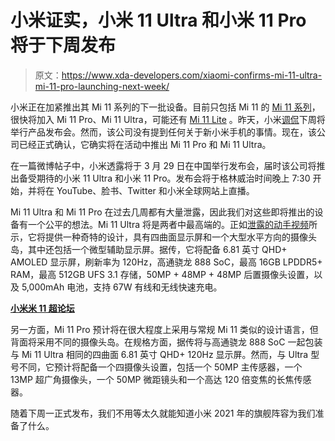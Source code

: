 # 小米证实，小米 11 Ultra 和小米 11 Pro 将于下周发布

> 原文：<https://www.xda-developers.com/xiaomi-confirms-mi-11-ultra-mi-11-pro-launching-next-week/>

小米正在加紧推出其 Mi 11 系列的下一批设备。目前只包括 Mi 11 的 [Mi 11 系列](https://www.xda-developers.com/xiaomi-mi-11/)，很快将加入 Mi 11 Pro、Mi 11 Ultra，可能还有 [Mi 11 Lite](https://www.xda-developers.com/xiaomi-mi-11-lite-unboxed-sold-online-ahead-of-launch/) 。昨天，小米[调侃](https://twitter.com/Xiaomi/status/1373855071369228288/photo/1)下周将举行产品发布会。然而，该公司没有提到任何关于新小米手机的事情。现在，该公司已经正式确认，它确实将在活动中推出 Mi 11 Pro 和 Mi 11 Ultra。

在一篇微博帖子中，小米透露将于 3 月 29 日在中国举行发布会，届时该公司将推出备受期待的小米 11 Ultra 和小米 11 Pro。发布会将于格林威治时间晚上 7:30 开始，并将在 YouTube、脸书、Twitter 和小米全球网站上直播。

Mi 11 Ultra 和 Mi 11 Pro 在过去几周都有大量泄露，因此我们对这些即将推出的设备有一个公平的想法。Mi 11 Ultra 将是两者中最高端的。正如[泄露的动手视频](https://www.xda-developers.com/xiaomi-11-ultra-leak-120x-zoom-secondary-screen/)所示，它将提供一种奇特的设计，具有四曲面显示屏和一个大型水平方向的摄像头岛，其中还包括一个微型辅助显示屏。据传，它将配备 6.81 英寸 QHD+ AMOLED 显示屏，刷新率为 120Hz，高通骁龙 888 SoC，最高 16GB LPDDR5+ RAM，最高 512GB UFS 3.1 存储，50MP + 48MP + 48MP 后置摄像头设置，以及 5,000mAh 电池，支持 67W 有线和无线快速充电。

**[小米米 11 超论坛](https://forum.xda-developers.com/f/xiaomi-mi-11-ultra.12139/)**

另一方面，Mi 11 Pro 预计将在很大程度上采用与常规 Mi 11 类似的设计语言，但背面将采用不同的摄像头岛。在规格方面，据传将与高通骁龙 888 SoC 一起包装与 Mi 11 Ultra 相同的四曲面 6.81 英寸 QHD+ 120Hz 显示屏。然而，与 Ultra 型号不同，它预计将配备一个四摄像头设置，包括一个 50MP 主传感器，一个 13MP 超广角摄像头，一个 50MP 微距镜头和一个高达 120 倍变焦的长焦传感器。

随着下周一正式发布，我们不用等太久就能知道小米 2021 年的旗舰阵容为我们准备了什么。